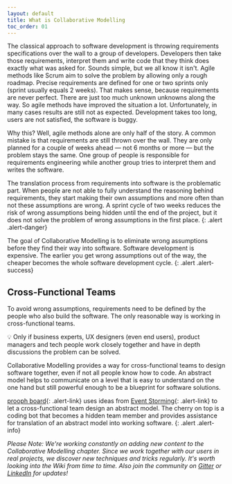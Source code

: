 ```yaml
---
layout: default
title: What is Collaborative Modelling
toc_order: 01
---
```


The classical approach to software development is throwing requirements specifications over the wall to a group of developers.
Developers then take those requirements, interpret them and write code that they think does exactly what was asked for.
Sounds simple, but we all know it isn't. Agile methods like Scrum aim to solve the problem by allowing only a rough roadmap.
Precise requirements are defined for one or two sprints only (sprint usually equals 2 weeks). That makes sense, because requirements
are never perfect. There are just too much unknown unknowns along the way. So agile methods have improved the situation a lot.
Unfortunately, in many cases results are still not as expected. Development takes too long, users are not satisfied, the software is buggy.

Why this? Well, agile methods alone are only half of the story. A common mistake is that requirements are still thrown over the wall.
They are only planned for a couple of weeks ahead &mdash; not 6 months or more &mdash; but the problem stays the same. One group of people is responsible
for requirements engineering while another group tries to interpret them and writes the software.

The translation process from requirements into software is the problematic part. When people are not able to fully understand the reasoning behind
requirements, they start making their own assumptions and more often than not these assumptions are wrong. A sprint cycle of two weeks reduces the risk
of wrong assumptions being hidden until the end of the project, but it does not solve the problem of wrong assumptions in the first place.
{: .alert .alert-danger}

The goal of Collaborative Modelling is to eliminate wrong assumptions before they find their way into software. Software development is expensive.
The earlier you get wrong assumptions out of the way, the cheaper becomes the whole software development cycle.
{: .alert .alert-success}

## Cross-Functional Teams

To avoid wrong assumptions, requirements need to be defined by the people who also build the software. The only reasonable way is working in cross-functional teams.

:bulb: Only if business experts, UX designers (even end users), product managers and tech people work closely together and have in depth discussions the problem can be solved.

Collaborative Modelling provides a way for cross-functional teams to design software together, even if not all people know how to code. An abstract model helps to communicate on a level
that is easy to understand on the one hand but still powerful enough to be a blueprint for software solutions.

[prooph board](https://prooph-board.com/){: .alert-link} uses ideas from [Event Storming]({{site.baseurl}}/event_storming/what-is-event-storming.html){: .alert-link} to let a cross-functional team design an abstract model. The cherry on top is a coding bot
that becomes a hidden team member and provides assistance for translation of an abstract model into working software.
{: .alert .alert-info}

*Please Note: We're working constantly on adding new content to the Collaborative Modelling chapter.
Since we work together with our users in real projects, we discover new techniques and tricks regularly. It's worth looking into the Wiki from time to time.
Also join the community on <a href="https://gitter.im/proophboard/community" target="_blank" rel="noopener noreferrer">Gitter</a> or <a href="https://www.linkedin.com/groups/9135097/" target="_blank" rel="noopener noreferrer">LinkedIn</a> for updates!*
